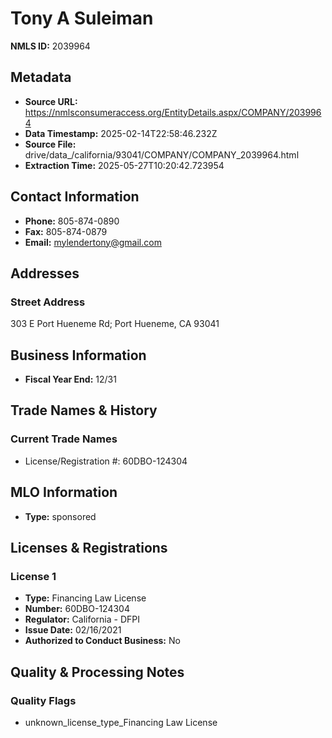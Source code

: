 # Tony A Suleiman

**NMLS ID:** 2039964

## Metadata
- **Source URL:** https://nmlsconsumeraccess.org/EntityDetails.aspx/COMPANY/2039964
- **Data Timestamp:** 2025-02-14T22:58:46.232Z
- **Source File:** drive/data_/california/93041/COMPANY/COMPANY_2039964.html
- **Extraction Time:** 2025-05-27T10:20:42.723954

## Contact Information
- **Phone:** 805-874-0890
- **Fax:** 805-874-0879
- **Email:** mylendertony@gmail.com

## Addresses
### Street Address
303 E Port Hueneme Rd; Port Hueneme, CA 93041

## Business Information
- **Fiscal Year End:** 12/31

## Trade Names & History
### Current Trade Names
- License/Registration #: 60DBO-124304

## MLO Information
- **Type:** sponsored

## Licenses & Registrations

### License 1
- **Type:** Financing Law License
- **Number:** 60DBO-124304
- **Regulator:** California - DFPI
- **Issue Date:** 02/16/2021
- **Authorized to Conduct Business:** No

## Quality & Processing Notes
### Quality Flags
- unknown_license_type_Financing Law License
